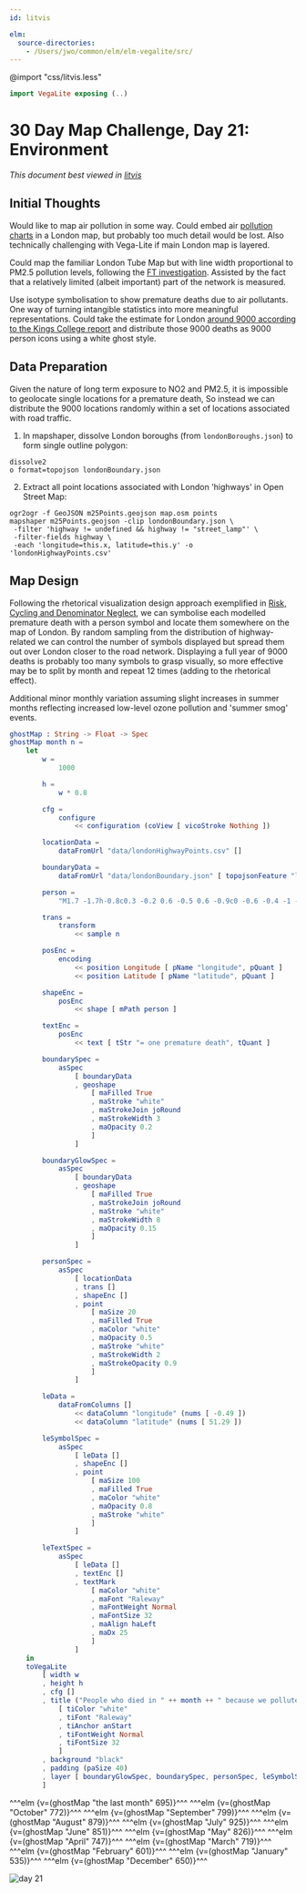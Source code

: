 ```yaml
---
id: litvis

elm:
  source-directories:
    - /Users/jwo/common/elm/elm-vegalite/src/
---
```


@import "css/litvis.less"

```elm {l=hidden}
import VegaLite exposing (..)
```

# 30 Day Map Challenge, Day 21: Environment

_This document best viewed in [litvis](https://github.com/gicentre/litvis)_

## Initial Thoughts

Would like to map air pollution in some way. Could embed air [pollution charts](https://twitter.com/jwoLondon/status/1023616910829740033) in a London map, but probably too much detail would be lost. Also technically challenging with Vega-Lite if main London map is layered.

Could map the familiar London Tube Map but with line width proportional to PM2.5 pollution levels, following the [FT investigation](https://www.ft.com/content/6f381ad4-fef7-11e9-be59-e49b2a136b8d). Assisted by the fact that a relatively limited (albeit important) part of the network is measured.

Use isotype symbolisation to show premature deaths due to air pollutants. One way of turning intangible statistics into more meaningful representations. Could take the estimate for London [around 9000 according to the Kings College report](https://www.london.gov.uk/sites/default/files/hiainlondon_kingsreport_14072015_final.pdf) and distribute those 9000 deaths as 9000 person icons using a white ghost style.

## Data Preparation

Given the nature of long term exposure to NO2 and PM2.5, it is impossible to geolocate single locations for a premature death, So instead we can distribute the 9000 locations randomly within a set of locations associated with road traffic.

1. In mapshaper, dissolve London boroughs (from `londonBoroughs.json`) to form single outline polygon:

```
dissolve2
o format=topojson londonBoundary.json
```

2. Extract all point locations associated with London 'highways' in Open Street Map:

```
ogr2ogr -f GeoJSON m25Points.geojson map.osm points
mapshaper m25Points.geojson -clip londonBoundary.json \
 -filter 'highway != undefined && highway != "street_lamp"' \
 -filter-fields highway \
 -each 'longitude=this.x, latitude=this.y' -o 'londonHighwayPoints.csv'
```

## Map Design

Following the rhetorical visualization design approach exemplified in [Risk, Cycling and Denominator Neglect](https://www.gicentre.net/blog/2013/11/24/risk-cycling-and-denominator-neglect), we can symbolise each modelled premature death with a person symbol and locate them somewhere on the map of London. By random sampling from the distribution of highway-related we can control the number of symbols displayed but spread them out over London closer to the road network. Displaying a full year of 9000 deaths is probably too many symbols to grasp visually, so more effective may be to split by month and repeat 12 times (adding to the rhetorical effect).

Additional minor monthly variation assuming slight increases in summer months reflecting increased low-level ozone pollution and 'summer smog' events.

```elm {l}
ghostMap : String -> Float -> Spec
ghostMap month n =
    let
        w =
            1000

        h =
            w * 0.8

        cfg =
            configure
                << configuration (coView [ vicoStroke Nothing ])

        locationData =
            dataFromUrl "data/londonHighwayPoints.csv" []

        boundaryData =
            dataFromUrl "data/londonBoundary.json" [ topojsonFeature "london" ]

        person =
            "M1.7 -1.7h-0.8c0.3 -0.2 0.6 -0.5 0.6 -0.9c0 -0.6 -0.4 -1 -1 -1c-0.6 0 -1 0.4 -1 1c0 0.4 0.2 0.7 0.6 0.9h-0.8c-0.4 0 -0.7 0.3 -0.7 0.6v1.9c0 0.3 0.3 0.6 0.6 0.6h0.2c0 0 0 0.1 0 0.1v1.9c0 0.3 0.2 0.6 0.3 0.6h1.3c0.2 0 0.3 -0.3 0.3 -0.6v-1.8c0 0 0 -0.1 0 -0.1h0.2c0.3 0 0.6 -0.3 0.6 -0.6v-2c0.2 -0.3 -0.1 -0.6 -0.4 -0.6z"

        trans =
            transform
                << sample n

        posEnc =
            encoding
                << position Longitude [ pName "longitude", pQuant ]
                << position Latitude [ pName "latitude", pQuant ]

        shapeEnc =
            posEnc
                << shape [ mPath person ]

        textEnc =
            posEnc
                << text [ tStr "= one premature death", tQuant ]

        boundarySpec =
            asSpec
                [ boundaryData
                , geoshape
                    [ maFilled True
                    , maStroke "white"
                    , maStrokeJoin joRound
                    , maStrokeWidth 3
                    , maOpacity 0.2
                    ]
                ]

        boundaryGlowSpec =
            asSpec
                [ boundaryData
                , geoshape
                    [ maFilled True
                    , maStrokeJoin joRound
                    , maStroke "white"
                    , maStrokeWidth 8
                    , maOpacity 0.15
                    ]
                ]

        personSpec =
            asSpec
                [ locationData
                , trans []
                , shapeEnc []
                , point
                    [ maSize 20
                    , maFilled True
                    , maColor "white"
                    , maOpacity 0.5
                    , maStroke "white"
                    , maStrokeWidth 2
                    , maStrokeOpacity 0.9
                    ]
                ]

        leData =
            dataFromColumns []
                << dataColumn "longitude" (nums [ -0.49 ])
                << dataColumn "latitude" (nums [ 51.29 ])

        leSymbolSpec =
            asSpec
                [ leData []
                , shapeEnc []
                , point
                    [ maSize 100
                    , maFilled True
                    , maColor "white"
                    , maOpacity 0.8
                    , maStroke "white"
                    ]
                ]

        leTextSpec =
            asSpec
                [ leData []
                , textEnc []
                , textMark
                    [ maColor "white"
                    , maFont "Raleway"
                    , maFontWeight Normal
                    , maFontSize 32
                    , maAlign haLeft
                    , maDx 25
                    ]
                ]
    in
    toVegaLite
        [ width w
        , height h
        , cfg []
        , title ("People who died in " ++ month ++ " because we polluted London's air")
            [ tiColor "white"
            , tiFont "Raleway"
            , tiAnchor anStart
            , tiFontWeight Normal
            , tiFontSize 32
            ]
        , background "black"
        , padding (paSize 40)
        , layer [ boundaryGlowSpec, boundarySpec, personSpec, leSymbolSpec, leTextSpec ]
        ]
```

^^^elm {v=(ghostMap "the last month" 695)}^^^
^^^elm {v=(ghostMap "October" 772)}^^^
^^^elm {v=(ghostMap "September" 799)}^^^
^^^elm {v=(ghostMap "August" 879)}^^^
^^^elm {v=(ghostMap "July" 925)}^^^
^^^elm {v=(ghostMap "June" 851)}^^^
^^^elm {v=(ghostMap "May" 826)}^^^
^^^elm {v=(ghostMap "April" 747)}^^^
^^^elm {v=(ghostMap "March" 719)}^^^
^^^elm {v=(ghostMap "February" 601)}^^^
^^^elm {v=(ghostMap "January" 535)}^^^
^^^elm {v=(ghostMap "December" 650)}^^^

![day 21](images/day21.jpg)
